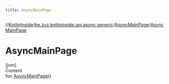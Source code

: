 ```yaml
---
title: AsyncMainPage -
---
```

//[KotlinInside](../../index.md)/[be.zvz.kotlininside.api.async.generic](../index.md)/[AsyncMainPage](index.md)/[AsyncMainPage](-async-main-page.md)



# AsyncMainPage  
[jvm]  
Content  
fun [AsyncMainPage](-async-main-page.md)()  



